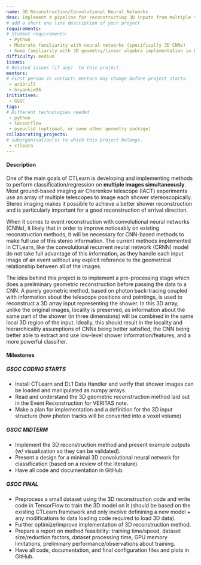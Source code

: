 ```yaml
---
name: 3D Reconstruction/Convolutional Neural Networks
desc: Implement a pipeline for reconstructing 3D inputs from multiple telescope images and training a 3D CNN on them.
# add a short one line description of your project
requirements:
# Student requirements:
 - Python
 - Moderate familiarity with neural networks (specifically 3D CNNs)
 - Some familiarity with 3D geometry/linear algebra implementation in Python
difficulty: medium
issues:
# Related issues (if any)  to this project.
mentors:
# First person in contact; mentors may change before project starts.
 - aribrill
 - bryankim96
initiatives:
 - GSOC
tags:
# Different technologies needed
 - python
 - tensorflow
 - pyeuclid (optional, or some other geometry package)
collaborating_projects:
# suborganisation(s) to which this project belongs.
 - ctlearn
---
```


#### Description

One of the main goals of CTLearn is developing and implementing methods to perform classification/regression on **multiple images simultaneously**. Most ground-based imaging air Cherenkov telescope (IACT) experiments use an array of multiple telescopes to image each shower stereoscopically. Stereo imaging makes it possible to achieve a better shower reconstruction and is particularly important for a good reconstruction of arrival direction.

When it comes to event reconstruction with convolutional neural networks (CNNs), it likely that in order to improve noticeably on existing reconstruction methods, it will be necessary for CNN-based methods to make full use of this stereo information. The current methods implemented in CTLearn, like the convolutional recurrent neural network (CRNN) model do not take full advantage of this information, as they handle each input image of an event without any explicit reference to the geometrical relationship between all of the images.

The idea behind this project is to implement a pre-processing stage which does a preliminary geometric reconstruction before passing the data to a CNN. A purely geometric method, based on photon back-tracing coupled with information about the telescope positions and pointings, is used to reconstruct a 3D array input representing the shower. In this 3D array, unlike the original images, locality is preserved, as information about the same part of the shower (in three dimensions) will be combined in the same local 3D region of the input. Ideally, this should result in the locality and hierarchicality assumptions of CNNs being better satisfied, the CNN being better able to extract and use low-level shower information/features, and a more powerful classifier.
 
#### Milestones

##### GSOC CODING STARTS

* Install CTLearn and DL1 Data Handler and verify that shower images can be loaded and manipulated as numpy arrays.
* Read and understand the 3D geometric reconstruction method laid out in the Event Reconstruction for VERITAS note. 
* Make a plan for implementation and a definition for the 3D input structure (how photon tracks will be converted into a voxel volume)

##### GSOC MIDTERM

* Implement the 3D reconstruction method and present example outputs (w/ visualization so they can be validated).
* Present a design for a minimal 3D convolutional neural network for classification (based on a review of the literature).
* Have all code and documentation in GitHub.

##### GSOC FINAL

* Preprocess a small dataset using the 3D reconstruction code and write code in TensorFlow to train the 3D model on it (should be based on the existing CTLearn framework and only involve definining a new model + any modifications to data loading code required to load 3D data).
* Further optimize/improve implementation of 3D reconstruction method.
* Prepare a report on method feasibility: training time/speed, dataset size/reduction factors, dataset processing time, GPU memory limitations, preliminary performance/observations about training.
* Have all code, documentation, and final configuration files and plots in GitHub.
